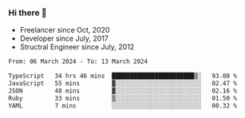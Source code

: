 ### Hi there 👋

- Freelancer since Oct, 2020
- Developer since July, 2017
- Structral Engineer since July, 2012

<!--START_SECTION:waka-->

```txt
From: 06 March 2024 - To: 13 March 2024

TypeScript   34 hrs 46 mins  ███████████████████████▒░   93.08 %
JavaScript   55 mins         ▓░░░░░░░░░░░░░░░░░░░░░░░░   02.47 %
JSON         48 mins         ▓░░░░░░░░░░░░░░░░░░░░░░░░   02.16 %
Ruby         33 mins         ▒░░░░░░░░░░░░░░░░░░░░░░░░   01.50 %
YAML         7 mins          ░░░░░░░░░░░░░░░░░░░░░░░░░   00.32 %
```

<!--END_SECTION:waka-->
